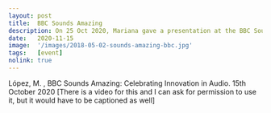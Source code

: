 ```yaml
---
layout: post
title:  BBC Sounds Amazing
description: On 25 Oct 2020, Mariana gave a presentation at the BBC Sounds Amazing event this year titled Celebrating Innovation in Audio.
date:   2020-11-15
image:  '/images/2018-05-02-sounds-amazing-bbc.jpg'
tags:   [event]
nolink: true
---
```


López, M. , BBC Sounds Amazing: Celebrating Innovation in Audio. 15th October 2020 [There is a video for this and I can ask for permission to use it, but it would have to be captioned as well]